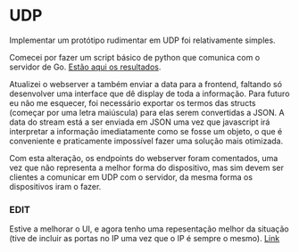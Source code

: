 # UDP

Implementar um protótipo rudimentar em UDP foi relativamente simples.

Comecei por fazer um script básico de python que comunica com o
servidor de Go. [Estão aqui os resultados](https://youtu.be/pu966tCpuGA).

Atualizei o webserver a também enviar a data para a frontend,
faltando só desenvolver uma interface que dê display de toda a informação.
Para futuro eu não me esquecer, foi necessário exportar os termos das structs
(começar por uma letra maiúscula) para elas serem convertidas a JSON.
A data do stream está a ser enviada em JSON uma vez que javascript irá
interpretar a informação imediatamente como se fosse um objeto, o que é
conveniente e praticamente impossível fazer uma solução mais otimizada.

Com esta alteração, os endpoints do webserver foram comentados, uma vez
que não representa a melhor forma do dispositivo, mas sim devem ser clientes
a comunicar em UDP com o servidor, da mesma forma os dispositivos iram 
o fazer.

### EDIT

Estive a melhorar o UI, e agora tenho uma repesentação melhor da situação
(tive de incluir as portas no IP uma vez que o IP é sempre o mesmo).
[Link](https://www.youtube.com/watch?v=IV-SHyz7uKo)
